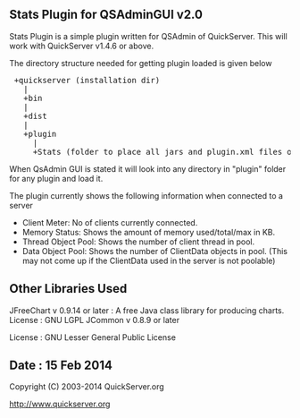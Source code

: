 Stats Plugin for QSAdminGUI v2.0
--------------------------------

Stats Plugin is a simple plugin written for QSAdmin of QuickServer.
This will work with QuickServer v1.4.6 or above. 

The directory structure needed for getting plugin loaded is
given below 

<pre>
 +quickserver (installation dir)
   |
   +bin
   |
   +dist
   |
   +plugin
     |
     +Stats (folder to place all jars and plugin.xml files of Stats Plugin)
</pre>

When QsAdmin GUI is stated it will look into any directory in 
"plugin" folder for any plugin and load it.


The plugin currently shows the following information when connected to a server
 * Client Meter: No of clients currently connected.
 * Memory Status: Shows the amount of memory used/total/max in KB.
 * Thread Object Pool: Shows the number of client thread in pool.
 * Data Object Pool: Shows the number of ClientData objects in pool.
   (This may not come up if the ClientData used in the server is not poolable)


Other Libraries Used
---------------------
JFreeChart v 0.9.14 or later :
 A free Java class library for producing charts. License : GNU LGPL 
JCommon v 0.8.9 or later



License : GNU Lesser General Public License


Date : 15 Feb 2014
---------------------

Copyright (C) 2003-2014 QuickServer.org

http://www.quickserver.org
